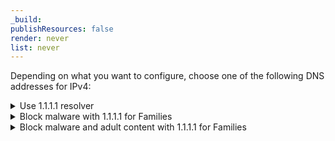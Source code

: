```yaml
---
_build:
publishResources: false
render: never
list: never
---
```


Depending on what you want to configure, choose one of the following DNS addresses for IPv4:

<details>
<summary>Use 1.1.1.1 resolver</summary>
<div>

```txt
1.1.1.1
1.0.0.1
```

</div>
</details>

<details>
<summary>Block malware with 1.1.1.1 for Families</summary>
<div>

```txt
1.1.1.2
1.0.0.2
```

</div>
</details>

<details>
<summary>Block malware and adult content with 1.1.1.1 for Families</summary>
<div>

```txt
1.1.1.3
1.0.0.3
```

</div>
</details>